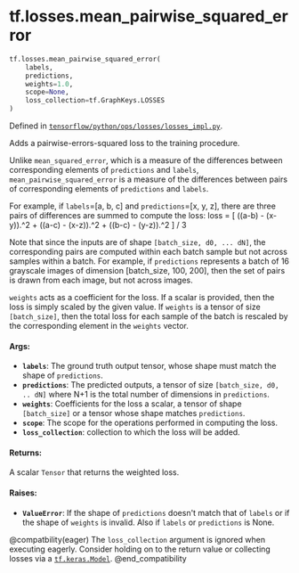 <div itemscope itemtype="http://developers.google.com/ReferenceObject">
<meta itemprop="name" content="tf.losses.mean_pairwise_squared_error" />
</div>

# tf.losses.mean_pairwise_squared_error

``` python
tf.losses.mean_pairwise_squared_error(
    labels,
    predictions,
    weights=1.0,
    scope=None,
    loss_collection=tf.GraphKeys.LOSSES
)
```



Defined in [`tensorflow/python/ops/losses/losses_impl.py`](https://www.tensorflow.org/code/tensorflow/python/ops/losses/losses_impl.py).

Adds a pairwise-errors-squared loss to the training procedure.

Unlike `mean_squared_error`, which is a measure of the differences between
corresponding elements of `predictions` and `labels`,
`mean_pairwise_squared_error` is a measure of the differences between pairs of
corresponding elements of `predictions` and `labels`.

For example, if `labels`=[a, b, c] and `predictions`=[x, y, z], there are
three pairs of differences are summed to compute the loss:
  loss = [ ((a-b) - (x-y)).^2 + ((a-c) - (x-z)).^2 + ((b-c) - (y-z)).^2 ] / 3

Note that since the inputs are of shape `[batch_size, d0, ... dN]`, the
corresponding pairs are computed within each batch sample but not across
samples within a batch. For example, if `predictions` represents a batch of
16 grayscale images of dimension [batch_size, 100, 200], then the set of pairs
is drawn from each image, but not across images.

`weights` acts as a coefficient for the loss. If a scalar is provided, then
the loss is simply scaled by the given value. If `weights` is a tensor of size
`[batch_size]`, then the total loss for each sample of the batch is rescaled
by the corresponding element in the `weights` vector.

#### Args:

* <b>`labels`</b>: The ground truth output tensor, whose shape must match the shape of
    `predictions`.
* <b>`predictions`</b>: The predicted outputs, a tensor of size
    `[batch_size, d0, .. dN]` where N+1 is the total number of dimensions in
    `predictions`.
* <b>`weights`</b>: Coefficients for the loss a scalar, a tensor of shape
    `[batch_size]` or a tensor whose shape matches `predictions`.
* <b>`scope`</b>: The scope for the operations performed in computing the loss.
* <b>`loss_collection`</b>: collection to which the loss will be added.


#### Returns:

A scalar `Tensor` that returns the weighted loss.


#### Raises:

* <b>`ValueError`</b>: If the shape of `predictions` doesn't match that of `labels` or
    if the shape of `weights` is invalid.  Also if `labels` or `predictions`
    is None.

@compatbility(eager)
The `loss_collection` argument is ignored when executing eagerly. Consider
holding on to the return value or collecting losses via a <a href="../../tf/keras/Model.md"><code>tf.keras.Model</code></a>.
@end_compatibility